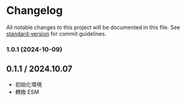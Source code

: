 # Changelog

All notable changes to this project will be documented in this file. See [standard-version](https://github.com/conventional-changelog/standard-version) for commit guidelines.

### 1.0.1 (2024-10-09)

## 0.1.1 / 2024.10.07

- 初始化環境
- 轉換 ESM
